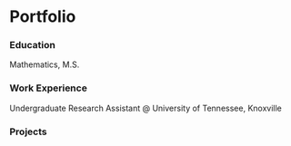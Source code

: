 # Portfolio


### Education
Mathematics, M.S.

### Work Experience
Undergraduate Research Assistant @ University of Tennessee, Knoxville

### Projects
